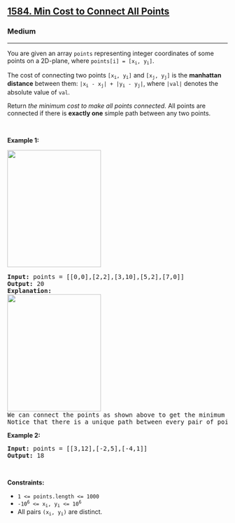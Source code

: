 <h2><a href="https://leetcode.com/problems/min-cost-to-connect-all-points/">1584. Min Cost to Connect All Points</a></h2><h3>Medium</h3><hr><div style="user-select: auto;"><p style="user-select: auto;">You are given an array <code style="user-select: auto;">points</code> representing integer coordinates of some points on a 2D-plane, where <code style="user-select: auto;">points[i] = [x<sub style="user-select: auto;">i</sub>, y<sub style="user-select: auto;">i</sub>]</code>.</p>

<p style="user-select: auto;">The cost of connecting two points <code style="user-select: auto;">[x<sub style="user-select: auto;">i</sub>, y<sub style="user-select: auto;">i</sub>]</code> and <code style="user-select: auto;">[x<sub style="user-select: auto;">j</sub>, y<sub style="user-select: auto;">j</sub>]</code> is the <strong style="user-select: auto;">manhattan distance</strong> between them: <code style="user-select: auto;">|x<sub style="user-select: auto;">i</sub> - x<sub style="user-select: auto;">j</sub>| + |y<sub style="user-select: auto;">i</sub> - y<sub style="user-select: auto;">j</sub>|</code>, where <code style="user-select: auto;">|val|</code> denotes the absolute value of <code style="user-select: auto;">val</code>.</p>

<p style="user-select: auto;">Return <em style="user-select: auto;">the minimum cost to make all points connected.</em> All points are connected if there is <strong style="user-select: auto;">exactly one</strong> simple path between any two points.</p>

<p style="user-select: auto;">&nbsp;</p>
<p style="user-select: auto;"><strong style="user-select: auto;">Example 1:</strong></p>
<img alt="" src="https://assets.leetcode.com/uploads/2020/08/26/d.png" style="width: 214px; height: 268px; user-select: auto;">
<pre style="user-select: auto;"><strong style="user-select: auto;">Input:</strong> points = [[0,0],[2,2],[3,10],[5,2],[7,0]]
<strong style="user-select: auto;">Output:</strong> 20
<strong style="user-select: auto;">Explanation:</strong> 
<img alt="" src="https://assets.leetcode.com/uploads/2020/08/26/c.png" style="width: 214px; height: 268px; user-select: auto;">
We can connect the points as shown above to get the minimum cost of 20.
Notice that there is a unique path between every pair of points.
</pre>

<p style="user-select: auto;"><strong style="user-select: auto;">Example 2:</strong></p>

<pre style="user-select: auto;"><strong style="user-select: auto;">Input:</strong> points = [[3,12],[-2,5],[-4,1]]
<strong style="user-select: auto;">Output:</strong> 18
</pre>

<p style="user-select: auto;">&nbsp;</p>
<p style="user-select: auto;"><strong style="user-select: auto;">Constraints:</strong></p>

<ul style="user-select: auto;">
	<li style="user-select: auto;"><code style="user-select: auto;">1 &lt;= points.length &lt;= 1000</code></li>
	<li style="user-select: auto;"><code style="user-select: auto;">-10<sup style="user-select: auto;">6</sup> &lt;= x<sub style="user-select: auto;">i</sub>, y<sub style="user-select: auto;">i</sub> &lt;= 10<sup style="user-select: auto;">6</sup></code></li>
	<li style="user-select: auto;">All pairs <code style="user-select: auto;">(x<sub style="user-select: auto;">i</sub>, y<sub style="user-select: auto;">i</sub>)</code> are distinct.</li>
</ul>
</div>